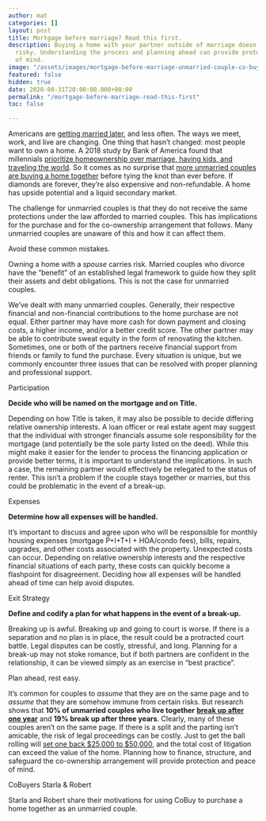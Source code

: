 ```yaml
---
author: mat
categories: []
layout: post
title: Mortgage before marriage? Read this first.
description: Buying a home with your partner outside of marriage doesn't have to be
  risky. Understanding the process and planning ahead can provide protection and peace
  of mind.
image: "/assets/images/mortgage-before-marriage-unmarried-couple-co-buying-1600x900.jpeg"
featured: false
hidden: true
date: 2020-08-31T20:00:00.000+00:00
permalink: "/mortgage-before-marriage-read-this-first"
toc: false

---
```

Americans are [getting married later](https://www.federalreserve.gov/econres/feds/files/2018080pap.pdf), and less often. The ways we meet, work, and live are changing. One thing that hasn’t changed: most people want to own a home. A 2018 study by Bank of America found that millennials [prioritize homeownership over marriage, having kids, and traveling the world](https://info.bankofamerica.com/assets/pdfs/BofA_2018_HBIR.pdf). So it comes as no surprise that [more unmarried couples are buying a home together](https://www.nar.realtor/blogs/economists-outlook/throwback-thursday-first-time-homebuyers-then-and-now) before tying the knot than ever before. If diamonds are forever, they’re also expensive and non-refundable. A home has upside potential and a liquid secondary market.

The challenge for unmarried couples is that they do not receive the same protections under the law afforded to married couples. This has implications for the purchase and for the co-ownership arrangement that follows. Many unmarried couples are unaware of this and how it can affect them.

Avoid these common mistakes.

Owning a home with a _spouse_ carries risk. Married couples who divorce have the “benefit” of an established legal framework to guide how they split their assets and debt obligations. This is not the case for unmarried couples.

We’ve dealt with many unmarried couples. Generally, their respective financial and non-financial contributions to the home purchase are not equal. Either partner may have more cash for down payment and closing costs, a higher income, and/or a better credit score. The other partner may be able to contribute sweat equity in the form of renovating the kitchen. Sometimes, one or both of the partners receive financial support from friends or family to fund the purchase. Every situation is unique, but we commonly encounter three issues that can be resolved with proper planning and professional support.

Participation

**Decide who will be named on the mortgage and on Title.**

Depending on how Title is taken, it may also be possible to decide differing relative ownership interests. A loan officer or real estate agent may suggest that the individual with stronger financials assume sole responsibility for the mortgage (and potentially be the sole party listed on the deed). While this might make it easier for the lender to process the financing application or provide better terms, it is important to understand the implications. In such a case, the remaining partner would effectively be relegated to the status of renter. This isn’t a problem if the couple stays together or marries, but this could be problematic in the event of a break-up.

Expenses

**Determine how all expenses will be handled.**

It’s important to discuss and agree upon who will be responsible for monthly housing expenses (mortgage P+I+T+I + HOA/condo fees), bills, repairs, upgrades, and other costs associated with the property. Unexpected costs can occur. Depending on relative ownership interests and the respective financial situations of each party, these costs can quickly become a flashpoint for disagreement. Deciding how all expenses will be handled ahead of time can help avoid disputes.

Exit Strategy

**Define and codify a plan for what happens in the event of a break-up.**

Breaking up is awful. Breaking up and going to court is worse. If there is a separation and no plan is in place, the result could be a protracted court battle. Legal disputes can be costly, stressful, and long. Planning for a break-up may not stoke romance, but if both partners are confident in the relationship, it can be viewed simply as an exercise in “best practice”.

Plan ahead, rest easy.

It’s common for couples to _assume_ that they are on the same page and to _assume_ that they are somehow immune from certain risks. But research shows that **10% of unmarried couples who live together** [**break up after one year**](https://wealth.northerntrust.com/articles/tying-the-financial-knot-unmarried-couples-need-a-plan-too/) and **19% break up after three years**. Clearly, many of these couples aren’t on the same page. If there is a split and the parting isn’t amicable, the risk of legal proceedings can be costly. Just to get the ball rolling will [set one back $25,000 to $50,000](https://www.realtor.com/advice/sell/how-do-unmarried-couples-divide-property-after-they-split/), and the total cost of litigation can exceed the value of the home. Planning how to finance, structure, and safeguard the co-ownership arrangement will provide protection and peace of mind.

CoBuyers Starla & Robert

Starla and Robert share their motivations for using CoBuy to purchase a home together as an unmarried couple.